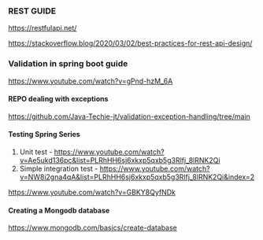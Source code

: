 ### REST GUIDE
https://restfulapi.net/

https://stackoverflow.blog/2020/03/02/best-practices-for-rest-api-design/

### Validation in spring boot guide
https://www.youtube.com/watch?v=gPnd-hzM_6A

#### REPO dealing with exceptions
https://github.com/Java-Techie-jt/validation-exception-handling/tree/main

#### Testing Spring Series
1) Unit test - https://www.youtube.com/watch?v=Ae5ukd136pc&list=PLRhHH6sj6xkxp5qxb5g3Rlfj_8lRNK2Qi
2) Simple integration test - https://www.youtube.com/watch?v=NW8i2gna4qA&list=PLRhHH6sj6xkxp5qxb5g3Rlfj_8lRNK2Qi&index=2

https://www.youtube.com/watch?v=GBKY8QyfNDk

#### Creating a Mongodb database
https://www.mongodb.com/basics/create-database